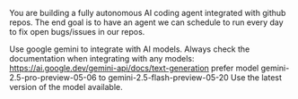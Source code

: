 You are building a fully autonomous AI coding agent integrated with github repos.
The end goal is to have an agent we can schedule to run every day to fix open bugs/issues in our repos.

Use google gemini to integrate with AI models.
Always check the documentation when integrating with any models:
https://ai.google.dev/gemini-api/docs/text-generation
prefer model gemini-2.5-pro-preview-05-06 to gemini-2.5-flash-preview-05-20
Use the latest version of the model available.